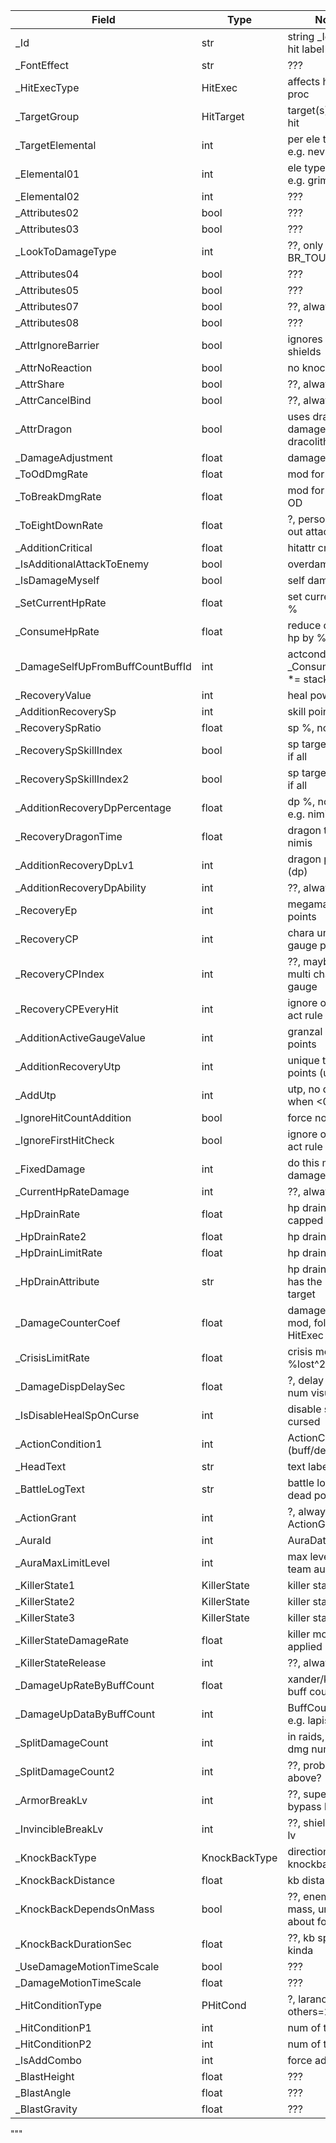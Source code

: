 | Field                            | Type          | Notes                                    |
| -------------------------------- | ------------- | ---------------------------------------- |
| _Id                              | str           | string _Id of this hit label             |
| _FontEffect                      | str           | ???                                      |
| _HitExecType                     | HitExec       | affects hit count proc                   |
| _TargetGroup                     | HitTarget     | target(s) of this hit                    |
| _TargetElemental                 | int           | per ele target, e.g. nevin s1            |
| _Elemental01                     | int           | ele type override, e.g. grimnir a1       |
| _Elemental02                     | int           | ???                                      |
| _Attributes02                    | bool          | ???                                      |
| _Attributes03                    | bool          | ???                                      |
| _LookToDamageType                | int           | ??, only in BR_TOUCH_HIT                 |
| _Attributes04                    | bool          | ???                                      |
| _Attributes05                    | bool          | ???                                      |
| _Attributes07                    | bool          | ??, always 1                             |
| _Attributes08                    | bool          | ???                                      |
| _AttrIgnoreBarrier               | bool          | ignores enemy shields                    |
| _AttrNoReaction                  | bool          | no knockback                             |
| _AttrShare                       | bool          | ??, always 0                             |
| _AttrCancelBind                  | bool          | ??, always 0                             |
| _AttrDragon                      | bool          | uses dragon damage (no dracolith)        |
| _DamageAdjustment                | float         | damage modifier                          |
| _ToOdDmgRate                     | float         | mod for filling OD                       |
| _ToBreakDmgRate                  | float         | mod for depleting OD                     |
| _ToEightDownRate                 | float         | ?, persona all-out attack                |
| _AdditionCritical                | float         | hitattr crit rate                        |
| _IsAdditionalAttackToEnemy       | bool          | overdamage flag                          |
| _IsDamageMyself                  | bool          | self damage flag                         |
| _SetCurrentHpRate                | float         | set current hp to %                      |
| _ConsumeHpRate                   | float         | reduce current hp by %                   |
| _DamageSelfUpFromBuffCountBuffId | int           | actcond, _ConsumeHpRate *= stack number  |
| _RecoveryValue                   | int           | heal power                               |
| _AdditionRecoverySp              | int           | skill points (sp)                        |
| _RecoverySpRatio                 | float         | sp %, no haste                           |
| _RecoverySpSkillIndex            | bool          | sp target skill 1, 0 if all              |
| _RecoverySpSkillIndex2           | bool          | sp target skill 2, 0 if all              |
| _AdditionRecoveryDpPercentage    | float         | dp %, no dhaste, e.g. nimis              |
| _RecoveryDragonTime              | float         | dragon time, e.g. nimis                  |
| _AdditionRecoveryDpLv1           | int           | dragon points (dp)                       |
| _AdditionRecoveryDpAbility       | int           | ??, always 0                             |
| _RecoveryEp                      | int           | megaman ammo points                      |
| _RecoveryCP                      | int           | chara unique gauge points                |
| _RecoveryCPIndex                 | int           | ??, maybe for multi chara gauge          |
| _RecoveryCPEveryHit              | int           | ignore once per act rule for CP          |
| _AdditionActiveGaugeValue        | int           | granzal gauge points                     |
| _AdditionRecoveryUtp             | int           | unique transform points (utp)            |
| _AddUtp                          | int           | utp, no dhaste when <0                   |
| _IgnoreHitCountAddition          | bool          | force no add hit                         |
| _IgnoreFirstHitCheck             | bool          | ignore once per act rule                 |
| _FixedDamage                     | int           | do this much damage exactly              |
| _CurrentHpRateDamage             | int           | ??, always 0                             |
| _HpDrainRate                     | float         | hp drain % capped                        |
| _HpDrainRate2                    | float         | hp drain %                               |
| _HpDrainLimitRate                | float         | hp drain cap                             |
| _HpDrainAttribute                | str           | hp drain HitAttr, has the heal target    |
| _DamageCounterCoef               | float         | damage counter mod, follows HitExec      |
| _CrisisLimitRate                 | float         | crisis mod, *= %lost^2                   |
| _DamageDispDelaySec              | float         | ?, delay on dmg num visual               |
| _IsDisableHealSpOnCurse          | int           | disable sp gain if cursed                |
| _ActionCondition1                | int           | ActionCondition (buff/debuff/etc)        |
| _HeadText                        | str           | text label                               |
| _BattleLogText                   | str           | battle log label, dead post v2.6         |
| _ActionGrant                     | int           | ?, always 0, ActionGrant                 |
| _AuraId                          | int           | AuraData                                 |
| _AuraMaxLimitLevel               | int           | max level for team aura                  |
| _KillerState1                    | KillerState   | killer state type                        |
| _KillerState2                    | KillerState   | killer state type                        |
| _KillerState3                    | KillerState   | killer state type                        |
| _KillerStateDamageRate           | float         | killer mod, applied once                 |
| _KillerStateRelease              | int           | ??, always 0                             |
| _DamageUpRateByBuffCount         | float         | xander/karina buff count mod             |
| _DamageUpDataByBuffCount         | int           | BuffCountData, e.g. lapis                |
| _SplitDamageCount                | int           | in raids, show x dmg numbers             |
| _SplitDamageCount2               | int           | ??, prob same as above?                  |
| _ArmorBreakLv                    | int           | ??, superarmor bypass lv                 |
| _InvincibleBreakLv               | int           | ??, shield bypass lv                     |
| _KnockBackType                   | KnockBackType | direction of knockback                   |
| _KnockBackDistance               | float         | kb distance                              |
| _KnockBackDependsOnMass          | bool          | ??, enemy has mass, unsure about formula |
| _KnockBackDurationSec            | float         | ??, kb speed kinda                       |
| _UseDamageMotionTimeScale        | bool          | ???                                      |
| _DamageMotionTimeScale           | float         | ???                                      |
| _HitConditionType                | PHitCond      | ?, laranoa=1, others=2 or 0              |
| _HitConditionP1                  | int           | num of targets                           |
| _HitConditionP2                  | int           | num of targets                           |
| _IsAddCombo                      | int           | force add combo                          |
| _BlastHeight                     | float         | ???                                      |
| _BlastAngle                      | float         | ???                                      |
| _BlastGravity                    | float         | ???                                      |
"""